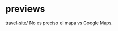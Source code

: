 # previews

<a href="https://luisemoji.github.io/previews/travel-site/">travel-site/</a> No es preciso el mapa vs Google Maps. 
